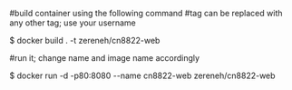 #build container using the following command
#tag can be replaced with any other tag; use your username

$ docker build . -t zereneh/cn8822-web 

#run it; change name and image name accordingly

$ docker run -d -p80:8080 --name cn8822-web zereneh/cn8822-web

